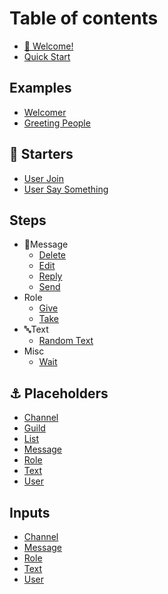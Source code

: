 # Table of contents

* [👋 Welcome!](README.md)
* [Quick Start](quick-start.md)

## Examples
* [ Welcomer](examples/memberJoin.md)
* [ Greeting People](examples/userText.md)
## 🚀 Starters
* [User Join](starters/memberJoin.md)
* [User Say Something](starters/userText.md)
## Steps
* 💬Message
    * [Delete](steps/deletemessage.md)
    * [Edit](steps/editmessage.md)
    * [Reply](steps/replymessage.md)
    * [Send](steps/sendmessage.md)
* Role
    * [Give](steps/giverole.md)
    * [Take](steps/takerole.md)
* 🔤Text
    * [Random Text](steps/randomtext.md)
* Misc
    * [Wait](steps/wait.md)
## ⚓ Placeholders
* [Channel](placeholders/channel.md)
* [Guild](placeholders/guild.md)
* [List](placeholders/list.md)
* [Message](placeholders/message.md)
* [Role](placeholders/role.md)
* [Text](placeholders/text.md)
* [User](placeholders/user.md)
## Inputs
* [ Channel](inputs/channel.md)
* [ Message](inputs/message.md)
* [ Role](inputs/role.md)
* [ Text](inputs/text.md)
* [ User](inputs/user.md)
